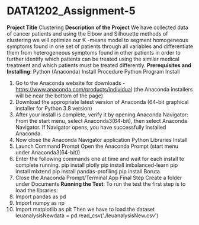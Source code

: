 # DATA1202_Assignment-5
**Project Title** 
Clustering 
**Description of the Project** 
We have collected data of cancer patients and using the Elbow and Silhouette methods of clustering we will optimize our K -means model to segment homogeneous symptoms found in one set of patients through all variables and differentiate them from heterogeneous symptoms found in other patients in order to further identify which patients can be treated using the similar medical treatment and which patients must be treated differently.
**Prerequisites and Installing**: 
Python (Anaconda) Install Procedure
Python Program Install
1) Go to the Anaconda website for downloads - https://www.anaconda.com/products/individual (the
Anaconda installers will be near the bottom of the page)
2) Download the appropriate latest version of Anaconda (64-bit graphical installer for Python 3.8 version)
3) After your install is complete, verify it by opening Anaconda Navigator:
From the start menu, select Anaconda3(64-bit), then select Anaconda
Navigator. If Navigator opens, you have successfully installed Anaconda.
4) Now close the Anaconda Navigator application
Python Libraries Install
5) Launch Command Prompt
Open the Anaconda Prompt (start menu under Anaconda3(64-bit))
6) Enter the following commands one at time and wait for each install to complete running.
 pip install plotly
 pip install imbalanced-learn
 pip install mlxtend
 pip install pandas-profiling
 pip install Boruta
7) Close the Anaconda Prompt/Terminal App
Final Step
Create a folder under Documents
**Running the Test**: 
To run the test the first step is to load the libraries:
1) Import pandas as pd
2) Import numpy as np
3) Import matplotlib as plt
Then we have to load the dataset 
leuanalysisNewdata = pd.read_csv('./leuanalysisNew.csv')
